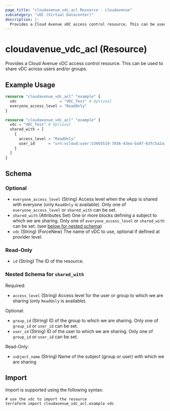 ```yaml
---
page_title: "cloudavenue_vdc_acl Resource - cloudavenue"
subcategory: "vDC (Virtual Datacenter)"
description: |-
  Provides a Cloud Avenue vDC access control resource. This can be used to share vDC across users and/or groups.
---
```


# cloudavenue_vdc_acl (Resource)

Provides a Cloud Avenue vDC access control resource. This can be used to share vDC across users and/or groups.

## Example Usage

```terraform
resource "cloudavenue_vdc_acl" "example" {
  vdc                   = "VDC_Test" # Optional
  everyone_access_level = "ReadOnly"
}

resource "cloudavenue_vdc_acl" "example" {
  vdc = "VDC_Test" # Optional
  shared_with = [
    {
      access_level = "ReadOnly"
      user_id      = "urn:vcloud:user:53665519-7036-43ea-ba97-63fc5a2aabe7"
    }
  ]
}
```

<!-- schema generated by tfplugindocs -->
## Schema

### Optional

- `everyone_access_level` (String) Access level when the vApp is shared with everyone (only `ReadOnly` is available).
Only one of `everyone_access_level` or `shared_with` can be set.
- `shared_with` (Attributes Set) One or more blocks defining a subject to which we are sharing.
Only one of `everyone_access_level` or `shared_with` can be set. (see [below for nested schema](#nestedatt--shared_with))
- `vdc` (String) (ForceNew) The name of vDC to use, optional if defined at provider level.

### Read-Only

- `id` (String) The ID of the resource.

<a id="nestedatt--shared_with"></a>
### Nested Schema for `shared_with`

Required:

- `access_level` (String) Access level for the user or group to which we are sharing (only `ReadOnly` is available).

Optional:

- `group_id` (String) ID of the group to which we are sharing.
Only one of `group_id` or `user_id` can be set.
- `user_id` (String) ID of the user to which we are sharing.
Only one of `group_id` or `user_id` can be set.

Read-Only:

- `subject_name` (String) Name of the subject (group or user) with which we are sharing

## Import

Import is supported using the following syntax:
```shell
# use the vdc to import the resource
terraform import cloudavenue_vdc_acl.example vdc
```
